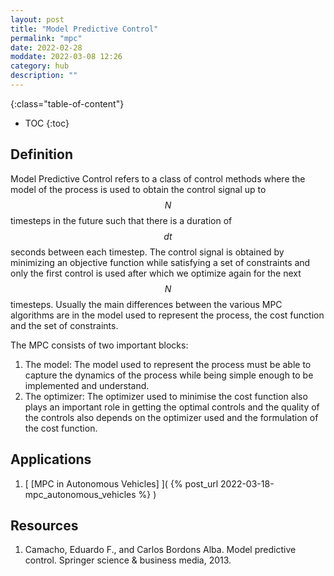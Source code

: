```yaml
---
layout: post
title: "Model Predictive Control"
permalink: "mpc"
date: 2022-02-28
moddate: 2022-03-08 12:26
category: hub
description: ""
---
```


{:class="table-of-content"}
* TOC 
{:toc}

## Definition

Model Predictive Control refers to a class of control methods where the model of
the process is used to obtain the control signal up to $$N$$ timesteps in the
future such that there is a duration of $$dt$$ seconds between each timestep.
The control signal is obtained by minimizing an objective function while
satisfying a set of constraints and only the first control is used after which
we optimize again for the next $$N$$ timesteps. Usually the main differences
between the various MPC algorithms are in the model used to represent the
process, the cost function and the set of constraints.

The MPC consists of two important blocks:
1. The model: The model used to represent the process must be able to capture
   the dynamics of the process while being simple enough to be implemented and
   understand.
2. The optimizer: The optimizer used to minimise the cost function also plays an
   important role in getting the optimal controls and the quality of the
   controls also depends on the optimizer used and the formulation of the cost
   function.

## Applications
1. [ [MPC in Autonomous Vehicles] ]( {% post_url
   2022-03-18-mpc_autonomous_vehicles %} ) 


## Resources

1. Camacho, Eduardo F., and Carlos Bordons Alba. Model predictive control.
   Springer science & business media, 2013.
